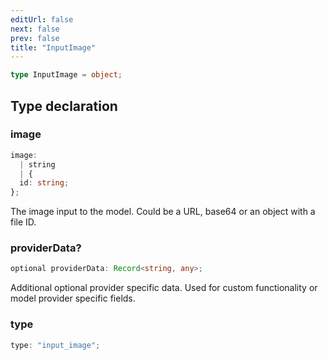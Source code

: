 ```yaml
---
editUrl: false
next: false
prev: false
title: "InputImage"
---
```


```ts
type InputImage = object;
```

## Type declaration

### image

```ts
image: 
  | string
  | {
  id: string;
};
```

The image input to the model. Could be a URL, base64 or an object with a file ID.

### providerData?

```ts
optional providerData: Record<string, any>;
```

Additional optional provider specific data. Used for custom functionality or model provider
specific fields.

### type

```ts
type: "input_image";
```
